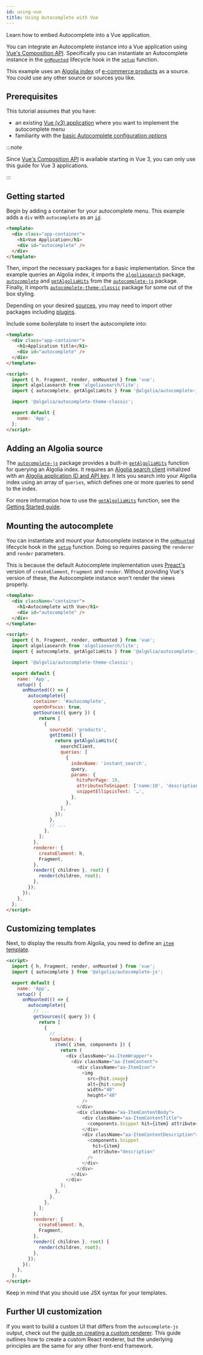 ```yaml
---
id: using-vue
title: Using Autocomplete with Vue
---
```


Learn how to embed Autocomplete into a Vue application.

You can integrate an Autocomplete instance into a Vue application using [Vue's Composition API](https://v3.vuejs.org/guide/composition-api-introduction.html#why-composition-api). Specifically you can instantiate an Autocomplete instance in the [`onMounted`](https://v3.vuejs.org/api/composition-api.html#lifecycle-hooks) lifecycle hook in the [`setup`](https://v3.vuejs.org/guide/composition-api-setup.html) function.

This example uses an [Algolia index](https://www.algolia.com/doc/faq/basics/what-is-an-index/) of [e-commerce products](https://github.com/algolia/datasets/tree/master/ecommerce) as a source. You could use any other source or sources you like.

## Prerequisites

This tutorial assumes that you have:

- an existing [Vue (v3) application](https://v3.vuejs.org/) where you want to implement the autocomplete menu
- familiarity with the [basic Autocomplete configuration options](basic-options)

:::note

Since [Vue's Composition API](https://v3.vuejs.org/guide/composition-api-introduction.html#why-composition-api) is available starting in Vue 3, you can only use this guide for Vue 3 applications.

:::

## Getting started

Begin by adding a container for your autocomplete menu. This example adds a `div` with `autocomplete` as an [`id`](https://developer.mozilla.org/en-US/docs/Web/HTML/Global_attributes/id).

```html title="App.vue"
<template>
  <div class="app-container">
    <h1>Vue Application</h1>
    <div id="autocomplete" />
  </div>
</template>
```

Then, import the necessary packages for a basic implementation. Since the example queries an Algolia index, it imports the [`algoliasearch`](https://www.npmjs.com/package/algoliasearch) package, [`autocomplete`](autocomplete-js) and [`getAlgoliaHits`](getAlgoliaHits-js) from the [`autocomplete-js`](autocomplete-js) package. Finally, it imports [`autocomplete-theme-classic`](autocomplete-theme-classic) package for some out of the box styling.

Depending on your desired [sources](sources), you may need to import other packages including [plugins](plugins).

Include some boilerplate to insert the autocomplete into:

```html title="App.vue"
<template>
  <div class="app-container">
    <h1>Application title</h1>
    <div id="autocomplete" />
  </div>
</template>

<script>
  import { h, Fragment, render, onMounted } from 'vue';
  import algoliasearch from 'algoliasearch/lite';
  import { autocomplete, getAlgoliaHits } from '@algolia/autocomplete-js';

  import '@algolia/autocomplete-theme-classic';

  export default {
    name: 'App',
  };
</script>
```

## Adding an Algolia source

The [`autocomplete-js`](autocomplete-js) package provides a built-in [`getAlgoliaHits`](getAlgoliaHits-js) function for querying an Algolia index. It requires an [Algolia search client](https://www.algolia.com/doc/api-client/getting-started/install/javascript/) initialized with an [Algolia application ID and API key](https://www.algolia.com/doc/guides/sending-and-managing-data/send-and-update-your-data/how-to/importing-with-the-api/#application-id). It lets you search into your Algolia index using an array of `queries`, which defines one or more queries to send to the index.

For more information how to use the [`getAlgoliaHits`](getAlgoliaHits-js) function, see the [Getting Started guide](getting-started).

## Mounting the autocomplete

You can instantiate and mount your Autocomplete instance in the [`onMounted`](https://v3.vuejs.org/api/composition-api.html#lifecycle-hooks) lifecycle hook in the [`setup`](https://v3.vuejs.org/guide/composition-api-setup.html) function. Doing so requires passing the `renderer` and `render` parameters.

This is because the default Autocomplete implementation uses [Preact's](https://preactjs.com/) version of `createElement`, `Fragment` and `render`. Without providing Vue's version of these, the Autocomplete instance won't render the views properly.

```html title="App.vue"
<template>
  <div className="container">
    <h1>Autocomplete with Vue</h1>
    <div id="autocomplete" />
  </div>
</template>

<script>
  import { h, Fragment, render, onMounted } from 'vue';
  import algoliasearch from 'algoliasearch/lite';
  import { autocomplete, getAlgoliaHits } from '@algolia/autocomplete-js';

  import '@algolia/autocomplete-theme-classic';

  export default {
    name: 'App',
    setup() {
      onMounted(() => {
        autocomplete({
          container: '#autocomplete',
          openOnFocus: true,
          getSources({ query }) {
            return [
              {
                sourceId: 'products',
                getItems() {
                  return getAlgoliaHits({
                    searchClient,
                    queries: [
                      {
                        indexName: 'instant_search',
                        query,
                        params: {
                          hitsPerPage: 10,
                          attributesToSnippet: ['name:10', 'description:35'],
                          snippetEllipsisText: '…',
                        },
                      },
                    ],
                  });
                },
                // ...
              },
            ];
          },
          renderer: {
            createElement: h,
            Fragment,
          },
          render({ children }, root) {
            render(children, root);
          },
        });
      });
    },
  };
</script>
```

## Customizing templates

Next, to display the results from Algolia, you need to define an [`item` template](templates).

```html title="App.vue"
<script>
  import { h, Fragment, render, onMounted } from 'vue';
  import { autocomplete } from '@algolia/autocomplete-js';

  export default {
    name: 'App',
    setup() {
      onMounted(() => {
        autocomplete({
          // ...
          getSources({ query }) {
            return [
              {
                // ...
                templates: {
                  item({ item, components }) {
                    return (
                      <div className="aa-ItemWrapper">
                        <div className="aa-ItemContent">
                          <div className="aa-ItemIcon">
                            <img
                              src={hit.image}
                              alt={hit.name}
                              width="40"
                              height="40"
                            />
                          </div>
                          <div className="aa-ItemContentBody">
                            <div className="aa-ItemContentTitle">
                              <components.Snippet hit={item} attribute="name" />
                            </div>
                            <div className="aa-ItemContentDescription">
                              <components.Snippet
                                hit={item}
                                attribute="description"
                              />
                            </div>
                          </div>
                        </div>
                      </div>
                    );
                  },
                },
              },
            ];
          },
          renderer: {
            createElement: h,
            Fragment,
          },
          render({ children }, root) {
            render(children, root);
          },
        });
      });
    },
  };
</script>
```

Keep in mind that you should use JSX syntax for your templates.

## Further UI customization

If you want to build a custom UI that differs from the `autocomplete-js` output, check out the [guide on creating a custom renderer](creating-a-renderer). This guide outlines how to create a custom React renderer, but the underlying principles are the same for any other front-end framework.
